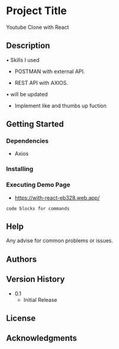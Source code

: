 # Project Title

Youtube Clone with React

## Description

• Skills I used

   - POSTMAN with external API.

   - REST API with AXIOS.

• will be updated

   - Implement like and thumbs up fuction

## Getting Started

### Dependencies

* Axios

### Installing

### Executing Demo Page

* https://with-react-eb328.web.app/
```
code blocks for commands
```

## Help

Any advise for common problems or issues.


## Authors

## Version History

* 0.1
    * Initial Release

## License

## Acknowledgments


